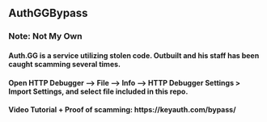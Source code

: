 ## AuthGGBypass

### Note: Not My Own

<h4 align="left"> Auth.GG is a service utilizing stolen code. Outbuilt and his staff has been caught scamming several times. <h4>
<h4 align="left"> Open HTTP Debugger --> File --> Info --> HTTP Debugger Settings > Import Settings, and select file included in this repo. <h4>
<h4 align="left"> Video Tutorial + Proof of scamming: https://keyauth.com/bypass/ <h4>
  
